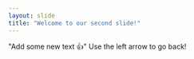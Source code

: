 ```yaml
---
layout: slide
title: "Welcome to our second slide!"
---
```

"Add some new text 👍"
Use the left arrow to go back!
